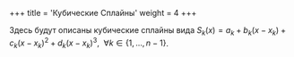 +++
title = 'Кубические Сплайны'
weight = 4
+++

Здесь будут описаны кубические сплайны вида $S_k(x) = a_k + b_k(x-x_k) + c_k(x-x_k)^2 + d_k(x-x_k)^3, \ \ \forall k \in \left\{1,...,n-1\right\}$.